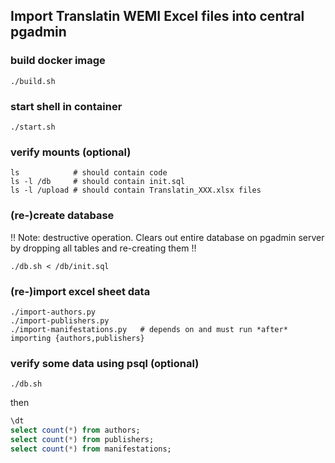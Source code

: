 ## Import Translatin WEMI Excel files into central pgadmin

### build docker image
```shell
./build.sh
```

### start shell in container
```shell
./start.sh
```

### verify mounts (optional)
```shell
ls            # should contain code
ls -l /db     # should contain init.sql
ls -l /upload # should contain Translatin_XXX.xlsx files
```

### (re-)create database
!! Note: destructive operation. Clears out entire database on pgadmin server by
dropping all tables and re-creating them !!
```shell
./db.sh < /db/init.sql
```

### (re-)import excel sheet data
```shell
./import-authors.py
./import-publishers.py
./import-manifestations.py   # depends on and must run *after* importing {authors,publishers}
```

### verify some data using psql (optional)
```shell
./db.sh
```
then
```sql
\dt
select count(*) from authors;
select count(*) from publishers;
select count(*) from manifestations;
```
